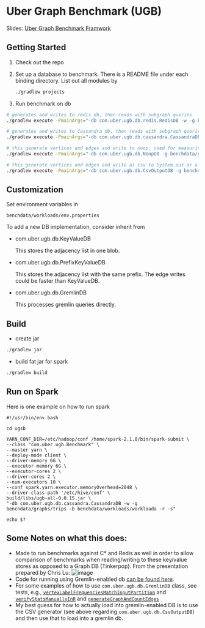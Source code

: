 Uber Graph Benchmark (UGB)
====================================

Slides: [Uber Graph Benchmark Framwork](./UberGraphBenchmarkFramework.pdf)

Getting Started
---------------

1. Check out the repo

2. Set up a database to benchmark. There is a README file under each binding 
   directory. List out all modules by
   ```sh
   ./gradlew projects
   ```

3. Run benchmark on db

  ```sh
  # generates and writes to redis db, then reads with subgraph queries
  ./gradlew execute -PmainArgs="-db com.uber.ugb.db.redis.RedisDB -w -g benchdata/graphs/trips -b benchdata/workloads/workloada -r"

  # generates and writes to Cassandra db, then reads with subgraph queries
  ./gradlew execute -PmainArgs="-db com.uber.ugb.db.cassandra.CassandraDB -w -g benchdata/graphs/trips -b benchdata/workloads/workloada -r"

  # this generate vertices and edges and write to noop, used for measuring data gen performance
  ./gradlew execute -PmainArgs="-db com.uber.ugb.db.NoopDB -g benchdata/graphs/trips -b benchdata/workloads/workloada -w"

  # this generate vertices and edges and write as csv to System.out or a file
  ./gradlew execute -PmainArgs="-db com.uber.ugb.db.CsvOutputDB -g benchdata/graphs/trips -b benchdata/workloads/workloada -w"

  ```

Customization
---------------


Set environment variables in

  ```text
  benchdata/workloads/env.properties
  ```

To add a new DB implementation, consider inherit from
  * com.uber.ugb.db.KeyValueDB
    
    This stores the adjacency list in one blob.

  * com.uber.ugb.db.PrefixKeyValueDB
  
    This stores the adjacency list with the same prefix. The edge writes could be faster than KeyValueDB.

  * com.uber.ugb.db.GremlinDB

    This processes gremlin queries directly.



Build
---------------
  * create jar
   ```sh
   ./gradlew jar
   ```
  * build fat jar for spark
   ```sh
   ./gradlew build
   ```


Run on Spark
---------------
Here is one example on how to run spark
```
#!/usr/bin/env bash

cd ugsb

YARN_CONF_DIR=/etc/hadoop/conf /home/spark-2.1.0/bin/spark-submit \
--class "com.uber.ugb.Benchmark" \
--master yarn \
--deploy-mode client \
--driver-memory 6G \
--executor-memory 6G \
--executor-cores 2 \
--driver-cores 2 \
--num-executors 10 \
--conf spark.yarn.executor.memoryOverhead=2048 \
--driver-class-path '/etc/hive/conf' \
build/libs/ugb-all-0.0.15.jar \
"-db com.uber.ugb.db.cassandra.CassandraDB -w -g benchdata/graphs/trips -b benchdata/workloads/workloada -r -s"

echo $?

```


Some Notes on what this does:
---------------
- Made to run benchmarks against C* and Redis as well in order to allow comparison of benchmarks when reading/writing to these key/value stores as opposed to a Graph DB (Tinkerpop). From the presentation prepared by Chris Lu:
 ![image](https://user-images.githubusercontent.com/22231483/123763473-afada500-d878-11eb-9d07-82d2e6efe6a3.png)
- Code for running using Gremlin-enabled db [can be found here](https://github.com/uber/uber-graph-benchmark/blob/master/core/src/main/java/com/uber/ugb/db/GremlinDB.java).
- For some examples of how to use `com.uber.ugb.db.GremlinDB` class, see tests, e.g., [`vertexLabelFrequenciesMatchInputPartition`](https://github.com/uber/uber-graph-benchmark/blob/3ee4a4cf1abdcade0c83e9198c2eb5e86ffcbda8/core/src/test/java/com/uber/ugb/GraphGeneratorTest.java#L62) and [`verifyStatsManuallyInR`](https://github.com/uber/uber-graph-benchmark/blob/3ee4a4cf1abdcade0c83e9198c2eb5e86ffcbda8/core/src/test/java/com/uber/ugb/GraphGeneratorTest.java#L111-L120) and [`generateGraphAndCountEdges`](https://github.com/uber/uber-graph-benchmark/blob/3ee4a4cf1abdcade0c83e9198c2eb5e86ffcbda8/core/src/test/java/com/uber/ugb/GraphGeneratorTest.java#L124-L135) 
- My best guess for how to actually load into gremlin-enabled DB is to use the CSV generator (see above regarding `com.uber.ugb.db.CsvOutputDB`) and then use that to load into a gremlin db.
